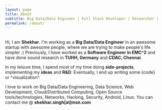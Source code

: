 ```yaml
---
layout: page
title: About
subtitle: Big Data/Data Engineer | Full Stack Developer | Researcher | Data Science | DevOps | Security
permalink: /about/
---
```


<br>Hi, I am <name title="Shekhar Singh aka. Chandrashekhar Singh aka. rootcss"><b>Shekhar</b></name>. I'm working as a <b>Big Data/Data Engineer</b> in an awesome startup with awesome people, where we are trying to make people's life simpler ;) Previously, I have worked as a <b>Software Engineer in EMC^2</b> and have done sound research in <b>TUHH, Germany</b> and <b>CDAC, Chennai</b>.

In my leisure time, I spend most of my time doing <b>side-projects</b>, implementing my <b>ideas</b> and <b>R&D</b>. Eventually, I end up writing some {code} or ^visualization^.

I love to work on Big Data/Data Engineering, Data Science, Web Development, Cloud/Distributed Computing, Open Source tools/technologies, Networks, Hacking, Security, Android, Linux. You can contact me @ <b>shekhar.singh[at]msn.com</b>